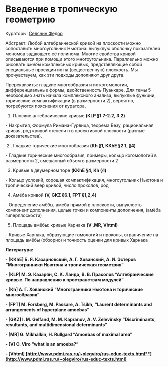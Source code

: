 # Введение в тропическую геометрию

Кураторы: [Селянин Федор](fed.se98@yandex.ru)

Абстракт: Любой алгебраической кривой на плоскости можно сопоставить многоугольник Ньютона: выпуклую оболочку показателей мономов задающего её полинома. Многие свойства кривой описываются при помощи этого многоугольника.  Параллельно можно рисовать *амёбы* комплексных кривых, представляющие собой специальные проекции их на (вещественную) плоскость. Мы прочувствуем, как эти подходы дополняют друг друга.

Пререквизиты: гладкие многообразия и их когомологии, дифференциальные формы, двойственность Пуанкаре. Для темы 5 необходимо знать начала комплексного анализа, выпуклые функции, торические компактификации (в размерности 2), вероятно, потребуются пояснения от куратора.

1. Плоские алгебраические кривые **(KLP §1.7-2.2, 3.2)**

\- Накрытия, Формула Римана-Гурвица, теорема Безу, рациональная кривая, род кривой степени n в проективной плоскости  (разные доказательства).

​	2 . Гладкие торические многообразия **(Kh §1, KKhE §2.1, §4)**

\-  Гладкие торические многообразия, примеры, кольцо когомологий в размерности 2,  смешанный объем в размерности 2

3. Кривые в двумерном торе **(KKhE §4, Kh §1)**

\- Кольцо условий, хорошая компактификация, многоугольник Ньютона и тропический веер кривой, число проколов, род

4. Амёба кривой **(V, GKZ §6.1, FPT §1,2,4)**

\- Определение амёбы, амеба прямой в плоскости, выпуклость компонент дополнения, целые точки и компоненты дополнения, (амёба гиперплоскости)

5. Площадь амёбы: кривые Харнака **(V ,MR, Vhtml)**

\- Кривые Харнака, образующие гомологий и проколы, ограничение на площадь амёбы (обзорно) и точность оценки для кривых Харнака

**Литература:**

**- [KKhE]  Б. Я. Казарновский, А. Г. Хованский, А. И. Эстеров  “Многогранники Ньютона и тропическая геометрия”**

**- [KLP] М. Э. Казарян, С. К. Ландо, В. В. Прасолов “Алгебраические кривые. По направлению к пространствам модулей”**

**- [Kh] А. Г. Хованский** “**Многогранники Ньютона и торические многообразия”**

**- [FPT] M. Forsberg, M. Passare, A. Tsikh, “Laurent determinants and arrangements of hyperplane amoebas”**

**- [GKZ] I. M. Gelfand, M. M. Kapranov, A. V. Zelevinsky  “Discriminants, resultants, and multidimensional determinants”**

**- [MR] G. Mikhalkin, H. Rullgard “Amoebas of maximal area”**

**- [V] O. Viro “what is an amoeba?”**

**- [Vhtml][ ](http://www.pdmi.ras.ru/~olegviro/rus-educ-texts.html)[http://www.pdmi.ras.ru/~olegviro/rus-educ-texts.html**](http://www.pdmi.ras.ru/~olegviro/rus-educ-texts.html)**





